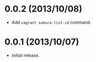 # 0.0.2 (2013/10/08)

- Add `vagrant sakura-list-id` command.

# 0.0.1 (2013/10/07)

- Initial release.
